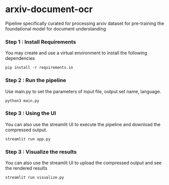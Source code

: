# arxiv-document-ocr
Pipeline specifically curated for processing arxiv dataset for pre-training the foundational model for document understanding

### Step 1 : Install Requirements
You may create and use a virtual environment to install the following dependencies
```
pip install -r requirements.in
```

### Step 2 : Run the pipeline
Use main.py to set the parameters of input file, output set name, language.
```
python3 main.py
```

### Step 3 : Using the UI
You can also use the streamlit UI to execute the pipeline and download the compressed output. 
```
streamlit run app.py
```

### Step 3 : Visualize the results
You can also use the streamlit UI to upload the compressed output and see the rendered results
```
streamlit run visualize.py
```
